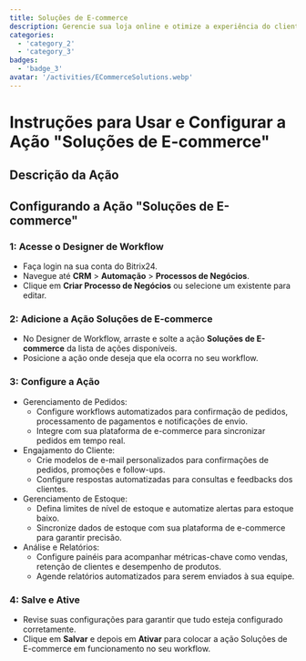 ```yaml
---
title: Soluções de E-commerce
description: Gerencie sua loja online e otimize a experiência do cliente.
categories: 
  - 'category_2'
  - 'category_3'
badges: 
  - 'badge_3'
avatar: '/activities/ECommerceSolutions.webp'
---
```

# Instruções para Usar e Configurar a Ação "Soluções de E-commerce"

## Descrição da Ação

## **Configurando a Ação "Soluções de E-commerce"**

### 1: Acesse o Designer de Workflow
- Faça login na sua conta do Bitrix24.
- Navegue até **CRM** > **Automação** > **Processos de Negócios**.
- Clique em **Criar Processo de Negócios** ou selecione um existente para editar.

### 2: Adicione a Ação Soluções de E-commerce
- No Designer de Workflow, arraste e solte a ação **Soluções de E-commerce** da lista de ações disponíveis.
- Posicione a ação onde deseja que ela ocorra no seu workflow.

### 3: Configure a Ação
- Gerenciamento de Pedidos:
  - Configure workflows automatizados para confirmação de pedidos, processamento de pagamentos e notificações de envio.
  - Integre com sua plataforma de e-commerce para sincronizar pedidos em tempo real.
- Engajamento do Cliente:
  - Crie modelos de e-mail personalizados para confirmações de pedidos, promoções e follow-ups.
  - Configure respostas automatizadas para consultas e feedbacks dos clientes.
- Gerenciamento de Estoque:
  - Defina limites de nível de estoque e automatize alertas para estoque baixo.
  - Sincronize dados de estoque com sua plataforma de e-commerce para garantir precisão.
- Análise e Relatórios:
  - Configure painéis para acompanhar métricas-chave como vendas, retenção de clientes e desempenho de produtos.
  - Agende relatórios automatizados para serem enviados à sua equipe.

### 4: Salve e Ative
- Revise suas configurações para garantir que tudo esteja configurado corretamente.
- Clique em **Salvar** e depois em **Ativar** para colocar a ação Soluções de E-commerce em funcionamento no seu workflow.